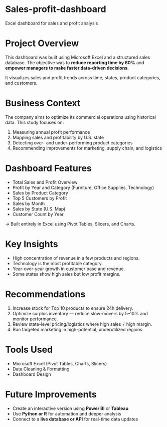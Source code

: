 # Sales-profit-dashboard
Excel dashboard for sales and profit analysis

# Project Overview

This dashboard was built using Microsoft Excel and a structured sales database. The objective was to **reduce reporting time by 60%** and **empower managers to make faster data-driven decisions**.

It visualizes sales and profit trends across time, states, product categories, and customers.

# Business Context

The company aims to optimize its commercial operations using historical data. This study focuses on:

1.  Measuring annual profit performance  
2.  Mapping sales and profitability by U.S. state  
3.  Detecting over- and under-performing product categories  
4.  Recommending improvements for marketing, supply chain, and logistics  

# Dashboard Features

- Total Sales and Profit Overview  
- Profit by Year and Category (Furniture, Office Supplies, Technology)  
- Sales by Product Category  
- Top 5 Customers by Profit  
- Sales by Month  
- Sales by State (U.S. Map)  
- Customer Count by Year  

-> Built entirely in Excel using Pivot Tables, Slicers, and Charts.

# Key Insights

- High concentration of revenue in a few products and regions.  
- Technology is the most profitable category.  
- Year-over-year growth in customer base and revenue.  
- Some states show high sales but low profit margins.  

# Recommendations

1. Increase stock for Top 10 products to ensure 24h delivery.  
2. Optimize surplus inventory — reduce slow-movers by 5–10% and monitor performance.  
3. Review state-level pricing/logistics where high sales ≠ high margin.  
4. Run targeted marketing in high-potential, underutilized regions.


# Tools Used

- Microsoft Excel (Pivot Tables, Charts, Slicers)  
- Data Cleaning & Formatting  
- Dashboard Design  

# Future Improvements

- Create an interactive version using **Power BI** or **Tableau**  
- Use **Python or R** for automation and deeper analysis  
- Connect to a **live database or API** for real-time data updates  

